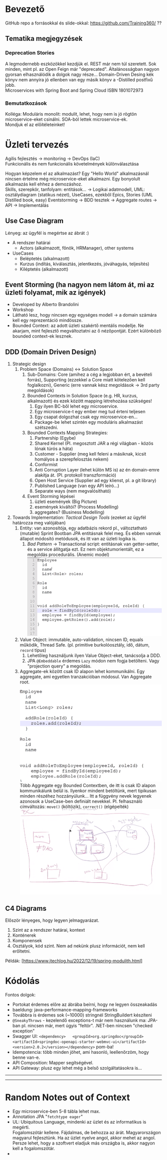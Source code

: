 # Bevezető

GitHub repo a forrásokkal és slide-okkal:
https://github.com/Training360/ ??

## Tematika megjegyzések

### Deprecation Stories

A legmodernebb eszközökkel kezdjük el.
REST már nem túl szeretett.
Sok minden, mint pl. az Open Feign már "deprecated".
Általánosságban nagyon gyorsan elhasználódik a dolgok nagy része...
Domain-Driven Desing kék könyv nem annyira jó ellenben van egy másik könyv a -Distilled postfixű jobb.  
Microservices with Spring Boot and Spring Cloud ISBN 1801072973

### Bemutatkozások

Kolléga:
Moduláris monolit: modulit, lehet, hogy nem is jó rögtön microservice-eket csinálni.
SOA-ból lettek microservice-ek.   
Mondjuk el az előítéleteinket!

# Üzleti tervezés

Agilis fejlesztés -> monitoring -> DevOps (IaC)  
Funkcionális és nem funkcionális követelmények különválasztása

Hogyan képzelem el az alkalmazást?
Egy "Hello World" alkalmazásnál nincsen értelme még microservice-eket alkalmazni. Egy bonyolult alkalmazás kell ehhez a demozáshoz.  
Skills, szerepkör, tanfolyam: entitások... -> Logikai adatmodell, UML: osztálydiagram (statikus nézet), UseCases, ezekből Epics, Stories (UML Distilled book, easy)
Eventstorming -> BDD tesztek -> Aggregate routes -> API -> Implementálás

## Use Case Diagram

Lényeg: az ügyfél is megértse az ábrát :)

- A rendszer határai
    - Actors (alkalmazott, főnök, HRManager), other systems
- UseCases
   - Beléptetés (alkalmazott)
   - Kurzus (indítás, kiválasztás, jelentkezés, jóváhagyás, teljesítés)
   - Kiléptetés (alkalmazott)

## Event Storming (ha nagyon nem látom át, mi az üzleti folyamat, mik az igények)

- Developed by Alberto Brandolini
- Workshop
- Látható lesz, hogy nincsen egy egységes modell -> a domain számára kell egy reprezentáció mindössze.
- Bounded Context: az adott üzleti szakértő mentális modellje. Ne akarjam, mint fejlesztő megváltoztatni az ő nézőpontját. Ezért különböző bounded context-ek lesznek.

## DDD (Domain Driven Design)

1. Strategic design
   1. Problem Space (Domains) <-> Solution Space
      1. Sub-Domains: Core (amihez a cég a legjobban ért, a bevételi forrás), Supporting (ezzekkel a Core miatt kötelezően kell foglalkozni), Generic (erre vannak kész megoldások -> 3rd party megoldások)
      2. Bounded Contexts in Solution Space (e.g. HR, kurzus, alkalmazott) és ezek között mapping létrehozása szükséges!
         1. Egy ilyen BC-ből lehet egy microservice.
         2. Egy microservice-t egy ember meg tud érteni teljesen
         3. Egy csapat dolgozhat csak egy microservice-en...
         4. Package-be lehet szintén egy moduláris alkalmazást szétszedni.
      3. Bounded Contexts Mapping Strategies:
         1. Partnership (Egybe)
         2. Shared Kernel (Pl. megosztott JAR a régi világban - közös lónak túrós a háta)
         3. Customer - Supplier (meg kell feleni a másiknak, kicsit homályos a szerepfelosztás nekem)
         4. Conformist 
         5. Anti Corruption Layer (lehet külön MS is) az én domain-emre alakítja át. (Pl. protokoll transzformáció)
         6. Open Host Service (Supplier ad egy klienst, pl. a git library)
         7. Published Language (van egy API leíró...)
         8. Separate ways (nem megvalósítható)
      4. Event Storming lépései
         1. üzleti események (Big Picture)
         2. események kiváltói? (Process Modelling)
         3. aggregates? (Business Modelling)
2. Towards Implementation: *Tactical Design Tools* (ezeket az ügyfél határozza meg valójában)
   1. Entity: van azonosítója, egy adatbázis rekord pl., változtatható (mutable) Sprint Bootban JPA entitásnak felel meg. És ebben vannak állapot módosító metódusok, és itt van az üzleti logika is.
      1. _Bad Pattern_ -> Transactional script: entitásnak van getter-setter, és a service állítgatja ezt. Ez nem objektumorientált, ez a megoldás procedurális. (Anemic model)
      ![Transactional Script](tr_script.png)
   2. Value Object: immutable, auto-validation, nincsen ID, equals működik, Thread Safe. (pl. primitive burkolóosztály, idő, dátum, `record` típus)
      1. Lehetőleg használjunk ilyen Value Object-eket, tanácsolja a DDD.
      2. JPA `@Embeddable` érdemes `Lazy` módon nem fogja betölteni. Vagy "projection query" a megoldás.
   3. Aggregate-ek között csak ID alapon lehet kommunikálni. Egy aggregate, ami egyetlen tranzakcióban módosul. Van Aggregate root.
   ![Use IDs](ID.png) Több Aggregate egy Bounded Contextben, de itt is csak ID alapon kommunikálunk belül is. Ilyenkor mindent betöltünk, mert tipikusan minden részéhez hozzányúlunk...
   Itt a függvény nevek legyenek azonosok a UseCase-ben definiált nevekkel. Pl. felhasználó címváltozás: `move()` (költözik), `correct()` (elgépelték)
   ![Egy BC](BC.png)

## C4 Diagrams 

Először lényeges, hogy legyen jelmagyarázat.

1. Szint az a rendszer határai, kontext
2. Konténerek
3. Komponensek
4. Osztályok, kód szint. Nem ad nekünk plusz információt, nem kell erőltetni.

Példák: [https://www.jtechlog.hu/2022/12/19/spring-modulith.html]

# Kódolás

Fontos dolgok:
- Portokat érdemes előre az ábrába beírni, hogy ne legyen összeakadás
- baeldung: java-performance-mapping-frameworks
- Továbbra is érdemes sok (~10000) stringnél StringBuildert készíteni 
- `@SneakyThrows` - kezelendő exceptions-t már nem használunk ma: JPA-ban pl. nincsen már, mert úgyis "feltör". .NET-ben nincsen "checked exception"
- Swagger UI: `<dependency>   <groupId>org.springdoc</groupId>   <artifactId>springdoc-openapi-starter-webmvc-ui</artifactId>   <version>2.0.2</version></dependency>` pom-ba!
- Idempotencia: több minden jöhet, ami hasonló, leellenőrzöm, hogy benne van-e.
- API Composition: Mapper segítségével.
- API Gateway: plusz egy lehet még a belső szolgáltatásokra is...
---
---
# Random Notes out of Context

- Egy microservice-ben 5-8 tábla lehet max.
- Annotation JPA "`fetchtype eager`"
- UL: Ubiquitous Language, mindenki az üzlet és az informatikus is megérti.  
Fogalomszótár kellene. Fájdalmas, de behozza az árát. Magyarországon magyarul fejlesztünk. Ha az üzlet nyelve angol, akkor mehet az angol. Persze lehet, hogy a szoftvert eladjuk más országba is, akkor nagyon kell a fogalomszótár.
- 
